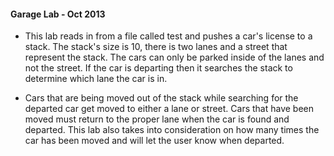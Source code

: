 #### Garage Lab - Oct 2013

- This lab reads in from a file called test and pushes a car's license to a stack. The stack's size is 10, there is two lanes and a street that represent the stack. The cars can only be parked inside of the lanes and not the street. If the car is departing then it searches the stack to determine which lane the car is in. 

- Cars that are being moved out of the stack while searching for the departed car get moved to either a lane or street. Cars that have been moved must return to the proper lane when the car is found and departed. This lab also takes into consideration on how many times the car has been moved and will let the user know when departed.

